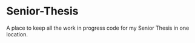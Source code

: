 # Senior-Thesis
A place to keep all the work in progress code for my Senior Thesis in one location.
